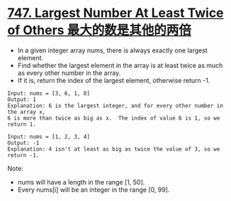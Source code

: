 # [747. Largest Number At Least Twice of Others 最大的数是其他的两倍](https://leetcode.com/problems/largest-number-at-least-twice-of-others/)
* In a given integer array nums, there is always exactly one largest element.
* Find whether the largest element in the array is at least twice as much as every other number in the array.
* If it is, return the index of the largest element, otherwise return -1.
```text
Input: nums = [3, 6, 1, 0]
Output: 1
Explanation: 6 is the largest integer, and for every other number in the array x,
6 is more than twice as big as x.  The index of value 6 is 1, so we return 1.
 
Input: nums = [1, 2, 3, 4]
Output: -1
Explanation: 4 isn't at least as big as twice the value of 3, so we return -1.
```
Note:
* nums will have a length in the range [1, 50].
* Every nums[i] will be an integer in the range [0, 99].